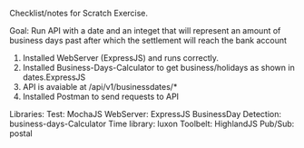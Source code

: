 
Checklist/notes for Scratch Exercise.

Goal: Run API with a date and an integet that will represent an amount of business days past
after which the settlement will reach the bank account

1. Installed WebServer (ExpressJS) and runs correctly. 
2. Installed Business-Days-Calculator to get business/holidays as shown in dates.ExpressJS
3. API is avaiable at /api/v1/businessdates/*
4. Installed Postman to send requests to API


Libraries:
Test: MochaJS
WebServer: ExpressJS
BusinessDay Detection: business-days-Calculator
Time library: luxon
Toolbelt: HighlandJS
Pub/Sub: postal